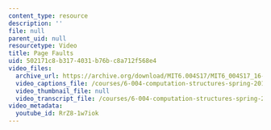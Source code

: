 ```yaml
---
content_type: resource
description: ''
file: null
parent_uid: null
resourcetype: Video
title: Page Faults
uid: 502171c8-b317-4031-b76b-c8a712f568e4
video_files:
  archive_url: https://archive.org/download/MIT6.004S17/MIT6_004S17_16-02-03_300k.mp4
  video_captions_file: /courses/6-004-computation-structures-spring-2017/b203f70f0215535fb93c25d3ad82fca5_RrZ8-1w7iok.vtt
  video_thumbnail_file: null
  video_transcript_file: /courses/6-004-computation-structures-spring-2017/24222b53ff1c3f7b3076d1417318b6bc_RrZ8-1w7iok.pdf
video_metadata:
  youtube_id: RrZ8-1w7iok
---
```

